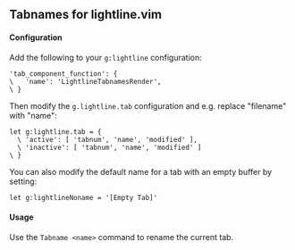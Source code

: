 ## Tabnames for lightline.vim

#### Configuration

Add the following to your `g:lightline` configuration:

```
'tab_component_function': {
\   'name': 'LightlineTabnamesRender',
\ }
```

Then modify the `g.lightline.tab` configuration and e.g. replace "filename"
with "name":

```
let g:lightline.tab = {
  \ 'active': [ 'tabnum', 'name', 'modified' ],
  \ 'inactive': [ 'tabnum', 'name', 'modified' ]
\ }
```

You can also modify the default name for a tab with an empty buffer by setting:

```
let g:lightlineNoname = '[Empty Tab]'
```

#### Usage

Use the `Tabname <name>` command to rename the current tab.
